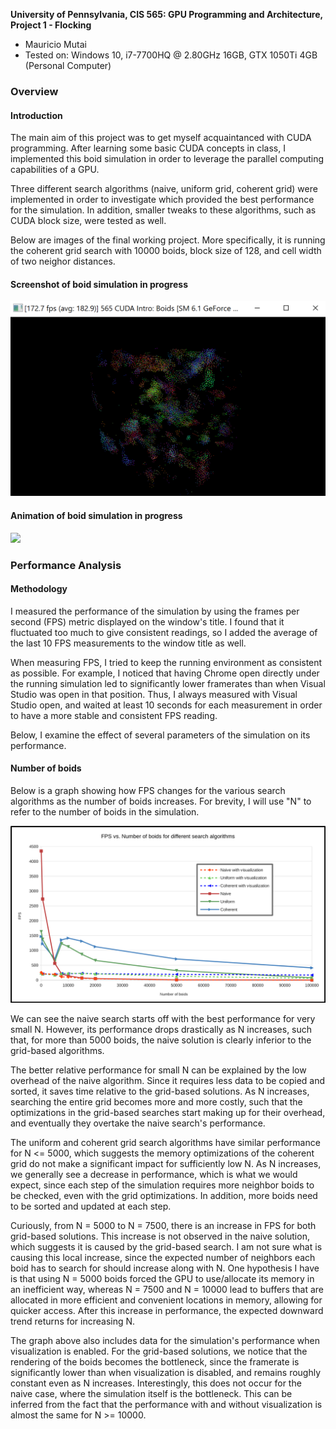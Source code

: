 **University of Pennsylvania, CIS 565: GPU Programming and Architecture,
Project 1 - Flocking**

* Mauricio Mutai
* Tested on: Windows 10, i7-7700HQ @ 2.80GHz 16GB, GTX 1050Ti 4GB (Personal Computer)

### Overview

#### Introduction

The main aim of this project was to get myself acquaintanced with CUDA programming. After learning some basic CUDA concepts in class, I implemented this boid simulation in order to leverage the parallel computing capabilities of a GPU.

Three different search algorithms (naive, uniform grid, coherent grid) were implemented in order to investigate which provided the best performance for the simulation. In addition, smaller tweaks to these algorithms, such as CUDA block size, were tested as well.

Below are images of the final working project. More specifically, it is running the coherent grid search with 10000 boids, block size of 128, and cell width of two neighor distances.

#### Screenshot of boid simulation in progress

![](images/boids-still.png)

#### Animation of boid simulation in progress

![](images/boids-anim.gif)

### Performance Analysis

#### Methodology

I measured the performance of the simulation by using the frames per second (FPS) metric displayed on the window's title. I found that it fluctuated too much to give consistent readings, so I added the average of the last 10 FPS measurements to the window title as well.

When measuring FPS, I tried to keep the running environment as consistent as possible. For example, I noticed that having Chrome open directly under the running simulation led to significantly lower framerates than when Visual Studio was open in that position. Thus, I always measured with Visual Studio open, and waited at least 10 seconds for each measurement in order to have a more stable and consistent FPS reading.

Below, I examine the effect of several parameters of the simulation on its performance.

#### Number of boids

Below is a graph showing how FPS changes for the various search algorithms as the number of boids increases. For brevity, I will use "N" to refer to the number of boids in the simulation.

![](images/graphNumBoids.png)

We can see the naive search starts off with the best performance for very small N. However, its performance drops drastically as N increases, such that, for more than 5000 boids, the naive solution is clearly inferior to the grid-based algorithms.

The better relative performance for small N can be explained by the low overhead of the naive algorithm. Since it requires less data to be copied and sorted, it saves time relative to the grid-based solutions. As N increases, searching the entire grid becomes more and more costly, such that the optimizations in the grid-based searches start making up for their overhead, and eventually they overtake the naive search's performance.

The uniform and coherent grid search algorithms have similar performance for N <= 5000, which suggests the memory optimizations of the coherent grid do not make a significant impact for sufficiently low N. As N increases, we generally see a decrease in performance, which is what we would expect, since each step of the simulation requires more neighbor boids to be checked, even with the grid optimizations. In addition, more boids need to be sorted and updated at each step.

Curiously, from N = 5000 to N = 7500, there is an increase in FPS for both grid-based solutions. This increase is not observed in the naive solution, which suggests it is caused by the grid-based search. I am not sure what is causing this local increase, since the expected number of neighbors each boid has to search for should increase along with N. One hypothesis I have is that using N = 5000 boids forced the GPU to use/allocate its memory in an inefficient way, whereas N = 7500 and N = 10000 lead to buffers that are allocated in more efficient and convenient locations in memory, allowing for quicker access. After this increase in performance, the expected downward trend returns for increasing N.

The graph above also includes data for the simulation's performance when visualization is enabled. For the grid-based solutions, we notice that the rendering of the boids becomes the bottleneck, since the framerate is significantly lower than when visualization is disabled, and remains roughly constant even as N increases. Interestingly, this does not occur for the naive case, where the simulation itself is the bottleneck. This can be inferred from the fact that the performance with and without visualization is almost the same for N >= 10000.